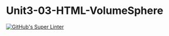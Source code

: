 # Unit3-03-HTML-VolumeSphere
[![GitHub's Super Linter](https://github.com/ICS20-Programming-Grace-S/Unit3-03-HTML-VolumeSphere/workflows/GitHub's%20Super%20Linter/badge.svg)](https://github.com/ICS20-Programming-Grace-S/Unit3-03-HTML-VolumeSphereactions)